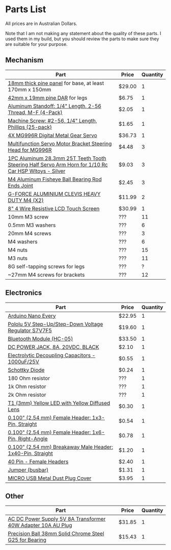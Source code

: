 Parts List
==========

All prices are in Australian Dollars.

Note that I am not making any statement about the quality of these parts. I used them in my build, but you should review the parts to make sure they are suitable for your purpose.

Mechanism
---------

| Part  | Price | Quantity |
| ------------- | ------------- | ------------- |
| [18mm thick pine panel](https://www.bunnings.com.au/300-x-18mm-x-1-2m-pine-utility-panel_p0019145) for base, at least 170mm x 150mm | $29.00 | 1 |
| [42mm x 19mm pine DAR](https://www.bunnings.com.au/porta-42-x-19mm-1-8m-premium-pine-dar_p0211230) for legs | $6.75 | 1 |
| [Aluminum Standoff: 1/4" Length, 2-56 Thread, M-F (4-Pack)](https://core-electronics.com.au/aluminum-standoff-1-4-length-2-56-thread-m-f-4-pack.html) | $2.05 | 1 |
| [Machine Screw: #2-56, 1/4" Length, Phillips (25-pack)](https://core-electronics.com.au/machine-screw-2-56-1-4-length-phillips-25-pack.html) | $1.65 | 1 |
| [4X MG996R Digital Metal Gear Servo](https://www.banggood.com/4X-MG996R-Digital-Metal-Gear-Servo-For-Robot-ZOHD-Volantex-Airplane-RC-Helicopter-Car-Boat-Model-p-961727.html?rmmds=myorder&cur_warehouse=CN) | $36.73 | 1 |
| [Multifunction Servo Motor Bracket Steering Head for MG996R](https://www.ebay.com.au/itm/172475926539) | $4.48 | 3 |
| [1PC Aluminum 28.3mm 25T Teeth Tooth Steering Half Servo Arm Horn for 1/10 Rc Car HSP Wltoys - Silver](https://www.banggood.com/1PC-Aluminum-28_3mm-25T-Teeth-Tooth-Steering-Half-Servo-Arm-Horn-for-1-or-10-Rc-Car-HSP-Wltoys-p-1335836.html?rmmds=myorder&cur_warehouse=CN&ID=227) | $9.03 | 3 |
| [M4 Aluminum Fisheye Ball Bearing Rod Ends Joint](https://www.banggood.com/M3-or-M4-Aluminum-Fisheye-Ball-Bearing-Rod-Ends-Joint-Thread-Fish-Eye-For-3D-Printer-p-1304307.html?rmmds=myorder&cur_warehouse=CN&ID=514514) | $2.45 | 3 |
| [G-FORCE ALUMINIUM CLEVIS HEAVY DUTY M4 (X2)](https://www.frontlinehobbies.com.au/g-force-aluminium-clevis-heavy-duty-m4-x2-gf-2110) | $11.99 | 2 |
| [8" 4 Wire Resistive LCD Touch Screen](https://www.ebay.com.au/itm/180926055286) | $30.99 | 1 |
| 10mm M3 screw | ??? | 11 |
| 0.5mm M3 washers | ??? | 6 |
| 20mm M4 screws | ??? | 3 |
| M4 washers | ??? | 6 |
| M4 nuts | ??? | 15 |
| M3 nuts | ??? | 11 |
| 8G self-tapping screws for legs | ??? | ? |
| ~27mm M4 screws for brackets | ??? | 12 |

Electronics
---------

| Part  | Price | Quantity |
| ------------- | ------------- | ------------- |
| [Arduino Nano Every](https://core-electronics.com.au/arduino-nano-every.html) | $22.95 | 1 |
| [Pololu 5V Step-Up/Step-Down Voltage Regulator S7V7F5](https://core-electronics.com.au/pololu-5v-step-up-step-down-voltage-regulator-s7v7f5.html) | $19.60 | 1 |
| [Bluetooth Module (HC-05)](https://core-electronics.com.au/bluetooth-module-hc-05.html) | $33.50 | 1 |
| [DC POWER JACK, 8A, 20VDC, BLACK](https://au.element14.com/global-connector-technology/dcj250-20-b-k1-a/dc-power-jack-8a-20vdc-black/dp/2524132) | $2.10 | 1 |
| [Electrolytic Decoupling Capacitors - 1000uF/25V](https://core-electronics.com.au/electrolytic-decoupling-capacitors-1000uf-25v.html) | $0.55 | 1 |
| [Schottky Diode](https://core-electronics.com.au/schottky-diode.html) | $0.24 | 1 |
| 180 Ohm resistor | ??? | 1 |
| 1k Ohm resistor | ??? | 1 |
| 2k Ohm resistor | ??? | 1 |
| [T1 (3mm) Yellow LED with Yellow Diffused Lens](https://core-electronics.com.au/t1-3mm-yellow-led-with-yellow-diffused-lens.html) | $0.30 | 1 |
| [0.100" (2.54 mm) Female Header: 1x3-Pin, Straight](https://core-electronics.com.au/0-100-2-54-mm-female-header-1x3-pin-straight.html) | $0.54 | 1 |
| [0.100" (2.54 mm) Female Header: 1x6-Pin, Right-Angle](https://core-electronics.com.au/0-100-2-54-mm-female-header-1x6-pin-right-angle.html) | $0.78 | 1 |
| [0.100" (2.54 mm) Breakaway Male Header: 1x40-Pin, Straight](https://core-electronics.com.au/0-100-2-54-mm-breakaway-male-header-1x40-pin-straight.html) | $1.20 | 1 |
| [40 Pin - Female Headers](https://core-electronics.com.au/female-headers.html) | $2.40 | 1 |
| [Jumper (busbar)](https://au.element14.com/wurth-elektronik/60910813421/jumper-8pos-2-54mm-header-conn/dp/2827863) | $1.31 | 1 |
| [MICRO USB Metal Dust Plug Cover](https://www.ebay.com.au/itm/283712585867) | $3.95 | 1 |

Other
---------

| Part  | Price | Quantity |
| ------------- | ------------- | ------------- |
| [AC DC Power Supply 5V 8A Transformer 40W Adapter 10A AU Plug](https://www.ebay.com.au/itm/123865462464) | $31.85 | 1 |
| [Precision Ball 38mm Solid Chrome Steel G25 for Bearing](https://www.ebay.com.au/itm/352871824460) | $15.43 | 1 |
